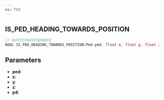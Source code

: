 ```yaml
---
ns: PED
---
```

## IS_PED_HEADING_TOWARDS_POSITION

```c
// 0xFCF37A457CB96DC0
BOOL IS_PED_HEADING_TOWARDS_POSITION(Ped ped, float x, float y, float z, float p4);
```

## Parameters
* **ped**:
* **x**:
* **y**:
* **z**:
* **p4**:
